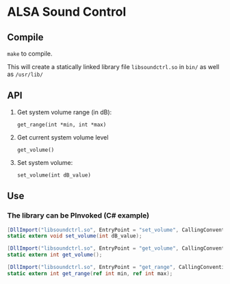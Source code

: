 # ALSA Sound Control

## Compile

`make` to compile. 

This will create a statically linked library file  `libsoundctrl.so` in `bin/` as well as `/usr/lib/`

## API

1. Get system volume range (in dB):
	
	`get_range(int *min, int *max)`

2. Get current system volume level 

	`get_volume()`

3. Set system volume:

	`set_volume(int dB_value)`

## Use

### The library can be PInvoked (C# example)

```C#
[DllImport("libsoundctrl.so", EntryPoint = "set_volume", CallingConvention = CallingConvention.Cdecl)]
static extern void set_volume(int dB_value);

[DllImport("libsoundctrl.so", EntryPoint = "get_volume", CallingConvention = CallingConvention.Cdecl)]
static extern int get_volume();

[DllImport("libsoundctrl.so", EntryPoint = "get_range", CallingConvention = CallingConvention.Cdecl)]
static extern int get_range(ref int min, ref int max);
```
